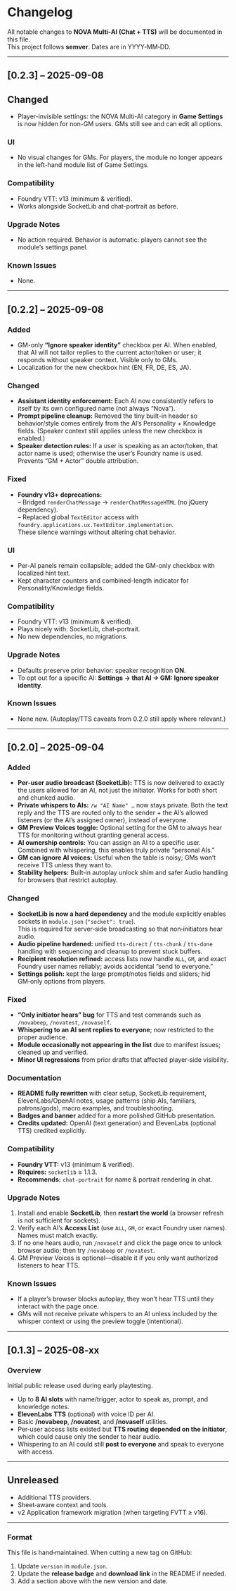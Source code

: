 # Changelog

All notable changes to **NOVA Multi‑AI (Chat + TTS)** will be documented in this file.  
This project follows **semver**. Dates are in YYYY‑MM‑DD.

---

## [0.2.3] – 2025-09-08

## Changed
- Player-invisible settings: the NOVA Multi-AI category in **Game Settings** is now hidden for non-GM users. GMs still see and can edit all options.

### UI
- No visual changes for GMs. For players, the module no longer appears in the left-hand module list of Game Settings.

### Compatibility
- Foundry VTT: v13 (minimum & verified).
- Works alongside SocketLib and chat-portrait as before.

### Upgrade Notes
- No action required. Behavior is automatic: players cannot see the module’s settings panel.

### Known Issues
- None.

---

## [0.2.2] – 2025-09-08

### Added
- GM-only **“Ignore speaker identity”** checkbox per AI. When enabled, that AI will not tailor replies to the current actor/token or user; it responds without speaker context. Visible only to GMs.
- Localization for the new checkbox hint (EN, FR, DE, ES, JA).

### Changed
- **Assistant identity enforcement:** Each AI now consistently refers to itself by its own configured name (not always “Nova”).
- **Prompt pipeline cleanup:** Removed the tiny built-in header so behavior/style comes entirely from the AI’s Personality + Knowledge fields. (Speaker context still applies unless the new checkbox is enabled.)
- **Speaker detection rules:** If a user is speaking as an actor/token, that actor name is used; otherwise the user’s Foundry name is used. Prevents “GM + Actor” double attribution.

### Fixed
- **Foundry v13+ deprecations:**  
  – Bridged `renderChatMessage` → `renderChatMessageHTML` (no jQuery dependency).  
  – Replaced global `TextEditor` access with `foundry.applications.ux.TextEditor.implementation`.  
  These silence warnings without altering chat behavior.

### UI
- Per-AI panels remain collapsible; added the GM-only checkbox with localized hint text.  
- Kept character counters and combined-length indicator for Personality/Knowledge fields.

### Compatibility
- Foundry VTT: v13 (minimum & verified).  
- Plays nicely with: SocketLib, chat-portrait.  
- No new dependencies, no migrations.

### Upgrade Notes
- Defaults preserve prior behavior: speaker recognition **ON**.  
- To opt out for a specific AI: **Settings → that AI → GM: Ignore speaker identity**.

### Known Issues
- None new. (Autoplay/TTS caveats from 0.2.0 still apply where relevant.)


---

## [0.2.0] – 2025-09-04

### Added
- **Per‑user audio broadcast (SocketLib):** TTS is now delivered to exactly the users allowed for an AI, not just the initiator. Works for both short and chunked audio.
- **Private whispers to AIs:** `/w "AI Name" …` now stays private. Both the text reply and the TTS are routed only to the sender + the AI’s allowed listeners (or the AI’s assigned owner), instead of everyone.
- **GM Preview Voices toggle:** Optional setting for the GM to always hear TTS for monitoring without granting general access.
- **AI ownership controls:** You can assign an AI to a specific user. Combined with whispering, this enables truly private “personal AIs.”
- **GM can ignore AI voices:** Useful when the table is noisy; GMs won’t receive TTS unless they want to.
- **Stability helpers:** Built‑in autoplay unlock shim and safer Audio handling for browsers that restrict autoplay.

### Changed
- **SocketLib is now a hard dependency** and the module explicitly enables sockets in `module.json` (`"socket": true`).  
  This is required for server‑side broadcasting so that non‑initiators hear audio.
- **Audio pipeline hardened:** unified `tts-direct` / `tts-chunk` / `tts-done` handling with sequencing and cleanup to prevent stuck buffers.
- **Recipient resolution refined:** access lists now handle `ALL`, `GM`, and exact Foundry user names reliably; avoids accidental “send to everyone.”
- **Settings polish:** kept the large prompt/notes fields and sliders; hid GM‑only options from players.

### Fixed
- **“Only initiator hears” bug** for TTS and test commands such as `/novabeep`, `/novatest`, `/novaself`.
- **Whispering to an AI sent replies to everyone**; now restricted to the proper audience.
- **Module occasionally not appearing in the list** due to manifest issues; cleaned up and verified.
- **Minor UI regressions** from prior drafts that affected player‑side visibility.

### Documentation
- **README fully rewritten** with clear setup, SocketLib requirement, ElevenLabs/OpenAI notes, usage patterns (ship AIs, familiars, patrons/gods), macro examples, and troubleshooting.
- **Badges and banner** added for a more polished GitHub presentation.
- **Credits updated:** OpenAI (text generation) and ElevenLabs (optional TTS) credited explicitly.

### Compatibility
- **Foundry VTT:** v13 (minimum & verified).
- **Requires:** `socketlib` ≥ 1.1.3.  
- **Recommends:** `chat-portrait` for name & portrait rendering in chat.

### Upgrade Notes
1. Install and enable **SocketLib**, then **restart the world** (a browser refresh is not sufficient for sockets).
2. Verify each AI’s **Access List** (use `ALL`, `GM`, or exact Foundry user names). Names must match exactly.
3. If no one hears audio, run `/novaself` and click the page once to unlock browser audio; then try `/novabeep` or `/novatest`.
4. GM Preview Voices is optional—disable it if you only want authorized listeners to hear TTS.

### Known Issues
- If a player’s browser blocks autoplay, they won’t hear TTS until they interact with the page once.
- GMs will not receive private whispers to an AI unless included by the whisper context or using the preview toggle (intentional).

---

## [0.1.3] – 2025-08-xx

### Overview
Initial public release used during early playtesting.

- Up to **8 AI slots** with name/trigger, actor to speak as, prompt, and knowledge notes.
- **ElevenLabs TTS** (optional) with voice ID per AI.
- Basic **/novabeep**, **/novatest**, and **/novaself** utilities.
- Per‑user access lists existed but **TTS routing depended on the initiator**, which could cause only the sender to hear audio.
- Whispering to an AI could still **post to everyone** and speak to everyone with access.

---

## Unreleased
- Additional TTS providers.
- Sheet‑aware context and tools.
- v2 Application framework migration (when targeting FVTT ≥ v16).

---

### Format
This file is hand‑maintained. When cutting a new tag on GitHub:
1. Update `version` in `module.json`.
2. Update the **release badge** and **download link** in the README if needed.
3. Add a section above with the new version and date.
